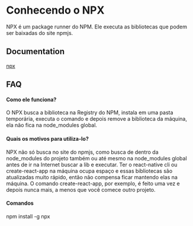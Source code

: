 
# Conhecendo o NPX

NPX é um package runner do NPM. Ele executa as bibliotecas que podem ser baixadas do site npmjs.




## Documentation

[npx](https://www.npmjs.com/package/npx)


## FAQ

#### Como ele funciona?

O NPX busca a biblioteca na Registry do NPM, instala em uma pasta temporária, executa o comando e depois remove a biblioteca da máquina, ela não fica na node_modules global.


#### Quais os motivos para utiliza-lo?

NPX não só busca no site do npmjs, como busca de dentro da node_modules do projeto também ou até mesmo na node_modules global antes de ir na Internet buscar a lib e executar.
Ter o react-native cli ou create-react-app na máquina ocupa espaço e essas bibliotecas são atualizadas muito rápido, então não compensa ficar mantendo elas na máquina. O comando create-react-app, por exemplo, é feito uma vez e depois nunca mais, a menos que você comece outro projeto.


#### Comandos

npm install -g npx
